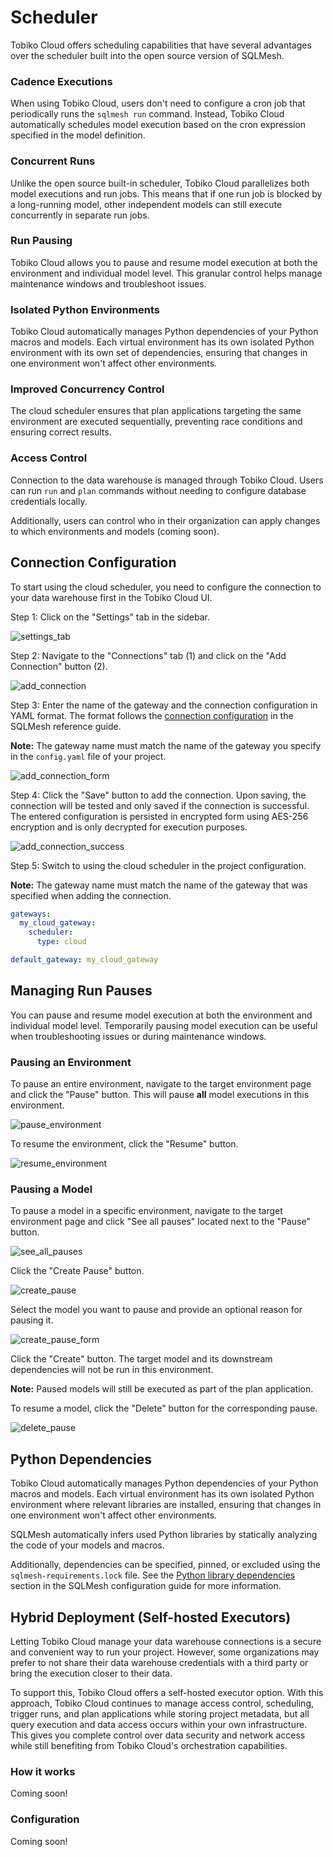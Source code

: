 # Scheduler 

Tobiko Cloud offers scheduling capabilities that have several advantages over the scheduler built into the open source version of SQLMesh.

### Cadence Executions

When using Tobiko Cloud, users don't need to configure a cron job that periodically runs the `sqlmesh run` command. Instead, Tobiko Cloud automatically schedules model execution based on the cron expression specified in the model definition.

### Concurrent Runs

Unlike the open source built-in scheduler, Tobiko Cloud parallelizes both model executions and run jobs. This means that if one run job is blocked by a long-running model, other independent models can still execute concurrently in separate run jobs.

### Run Pausing

Tobiko Cloud allows you to pause and resume model execution at both the environment and individual model level. This granular control helps manage maintenance windows and troubleshoot issues.

### Isolated Python Environments

Tobiko Cloud automatically manages Python dependencies of your Python macros and models. Each virtual environment has its own isolated Python environment with its own set of dependencies, ensuring that changes in one environment won't affect other environments.

### Improved Concurrency Control

The cloud scheduler ensures that plan applications targeting the same environment are executed sequentially, preventing race conditions and ensuring correct results.

### Access Control

Connection to the data warehouse is managed through Tobiko Cloud. Users can run `run` and `plan` commands without needing to configure database credentials locally.

Additionally, users can control who in their organization can apply changes to which environments and models (coming soon).

## Connection Configuration

To start using the cloud scheduler, you need to configure the connection to your data warehouse first in the Tobiko Cloud UI.

Step 1: Click on the "Settings" tab in the sidebar.

![settings_tab](./scheduler/settings_tab.png)

Step 2: Navigate to the "Connections" tab (1) and click on the "Add Connection" button (2).

![add_connection](./scheduler/add_connection.png)

Step 3: Enter the name of the gateway and the connection configuration in YAML format. The format follows the [connection configuration](../reference/configuration.md#connection) in the SQLMesh reference guide.

**Note:** The gateway name must match the name of the gateway you specify in the `config.yaml` file of your project.

![add_connection_form](./scheduler/add_connection_form.png)

Step 4: Click the "Save" button to add the connection. Upon saving, the connection will be tested and only saved if the connection is successful. The entered configuration is persisted in encrypted form using AES-256 encryption and is only decrypted for execution purposes.

![add_connection_success](./scheduler/add_connection_success.png)

Step 5: Switch to using the cloud scheduler in the project configuration.

**Note:** The gateway name must match the name of the gateway that was specified when adding the connection.

```yaml linenums="1" hl_lines="3 4"
gateways:
  my_cloud_gateway:
    scheduler:
      type: cloud

default_gateway: my_cloud_gateway
```

## Managing Run Pauses

You can pause and resume model execution at both the environment and individual model level. Temporarily pausing model execution can be useful when troubleshooting issues or during maintenance windows.

### Pausing an Environment

To pause an entire environment, navigate to the target environment page and click the "Pause" button. This will pause **all** model executions in this environment.

![pause_environment](./scheduler/pause_environment.png)

To resume the environment, click the "Resume" button.

![resume_environment](./scheduler/resume_environment.png)

### Pausing a Model

To pause a model in a specific environment, navigate to the target environment page and click "See all pauses" located next to the "Pause" button.

![see_all_pauses](./scheduler/see_all_pauses.png)

Click the "Create Pause" button.

![create_pause](./scheduler/create_pause.png)

Select the model you want to pause and provide an optional reason for pausing it.

![create_pause_form](./scheduler/create_pause_form.png)

Click the "Create" button. The target model and its downstream dependencies will not be run in this environment.

**Note:** Paused models will still be executed as part of the plan application.

To resume a model, click the "Delete" button for the corresponding pause.

![delete_pause](./scheduler/delete_pause.png)

## Python Dependencies

Tobiko Cloud automatically manages Python dependencies of your Python macros and models. Each virtual environment has its own isolated Python environment where relevant libraries are installed, ensuring that changes in one environment won't affect other environments.

SQLMesh automatically infers used Python libraries by statically analyzing the code of your models and macros. 

Additionally, dependencies can be specified, pinned, or excluded using the `sqlmesh-requirements.lock` file. See the [Python library dependencies](../guides/configuration.md#python-library-dependencies) section in the SQLMesh configuration guide for more information.

## Hybrid Deployment (Self-hosted Executors)

Letting Tobiko Cloud manage your data warehouse connections is a secure and convenient way to run your project. However, some organizations may prefer to not share their data warehouse credentials with a third party or bring the execution closer to their data.

To support this, Tobiko Cloud offers a self-hosted executor option. With this approach, Tobiko Cloud continues to manage access control, scheduling, trigger runs, and plan applications while storing project metadata, but all query execution and data access occurs within your own infrastructure. This gives you complete control over data security and network access while still benefiting from Tobiko Cloud's orchestration capabilities.

### How it works

Coming soon!

### Configuration

Coming soon!